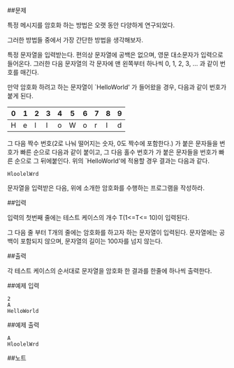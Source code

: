 ##문제

특정 메시지를 암호화 하는 방법은 오랫 동안 다양하게 연구되었다.

그러한 방법들 중에서 가장 간단한 방법을 생각해보자.

특정 문자열을 입력받는다. 편의상 문자열에 공백은 없으며, 영문 대소문자가 입력으로 들어온다. 그러한 다음 문자열의 각 문자에 맨 왼쪽부터 하나씩 0, 1, 2, 3, ... 과 같이 번호를 매긴다.

만약 암호화 하려고 하는 문자열이 `HelloWorld' 가 들어왔을 경우, 다음과 같이 번호가 붙게 된다.

| 0 | 1 | 2 | 3 | 4 | 5 | 6 | 7 | 8 | 9 |
| --- | --- | --- | --- | --- | --- | --- | --- | --- | --- |
| H | e | l | l | o | W | o | r | l | d |

그 다음 짝수 번호(2로 나눠 떨어지는 숫자, 0도 짝수에 포함한다.) 가 붙은 문자들을 번호가 빠른 순으로 다음과 같이 붙이고, 그 다음 홀수 번호가 가 붙은 문자들을 번호가 빠른 순으로 그 뒤에붙인다. 위의 `HelloWorld'에 적용할 경우 결과는 다음과 같다.
```
HloolelWrd
```
문자열을 입력받은 다음, 위에 소개한 암호화를 수행하는 프로그램을 작성하라.

##입력

입력의 첫번째 줄에는 테스트 케이스의 개수 T(1<=T<= 10)이 입력된다.

그 다음 줄 부터 T개의 줄에는 암호화를 하고자 하는 문자열이 입력된다. 문자열에는 공백이 포함되지 않으며, 문자열의 길이는 100자를 넘지 않는다.

##출력

각 테스트 케이스의 순서대로 문자열을 암호화 한 결과를 한줄에 하나씩 출력한다.

##예제 입력
```
2
A
HelloWorld
```
##예제 출력
```
A
HloolelWrd
```
##노트
